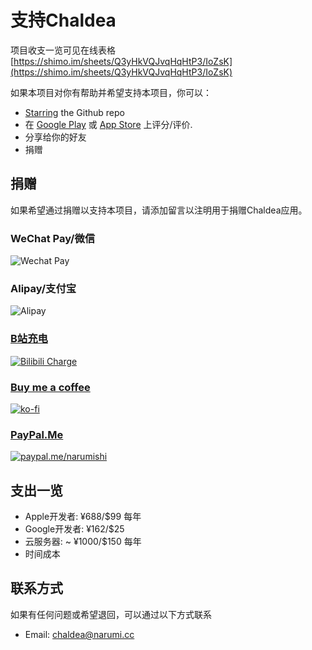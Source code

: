 # 支持Chaldea

项目收支一览可见在线表格[https://shimo.im/sheets/Q3yHkVQJvqHqHtP3/IoZsK](https://shimo.im/sheets/Q3yHkVQJvqHqHtP3/IoZsK)

如果本项目对你有帮助并希望支持本项目，你可以：
- [Starring](https://github.com/chaldea-center/chaldea/stargazers) the Github repo
- 在 [Google Play](https://play.google.com/store/apps/details?id=cc.narumi.chaldea) 或 [App Store](https://apps.apple.com/us/app/chaldea/id1548713491?itsct=apps_box&itscg=30200) 上评分/评价.
- 分享给你的好友
- 捐赠

## 捐赠
如果希望通过捐赠以支持本项目，请添加留言以注明用于捐赠Chaldea应用。

### WeChat Pay/微信
![Wechat Pay](resource://res/img/md/wechat_pay.webp)

### Alipay/支付宝
![Alipay](resource://res/img/md/alipay.webp)

### [B站充电](https://space.bilibili.com/3785253)
[![Bilibili Charge](resource://res/img/md/bilicharge.webp)](https://space.bilibili.com/3785253)

### [Buy me a coffee](https://ko-fi.com/G2G152BDO)
[![ko-fi](resource://res/img/md/kofi2.webp)](https://ko-fi.com/G2G152BDO)

### [PayPal.Me](https://paypal.me/narumishi)
[![paypal.me/narumishi](https://www.paypalobjects.com/webstatic/mktg/Logo/pp-logo-200px.png)](https://paypal.me/narumishi)


## 支出一览
- Apple开发者: ¥688/$99 每年
- Google开发者: ¥162/$25
- 云服务器: ~ ¥1000/$150 每年
- 时间成本


## 联系方式
如果有任何问题或希望退回，可以通过以下方式联系

- Email: [chaldea@narumi.cc](mailto:chaldea@narumi.cc)
